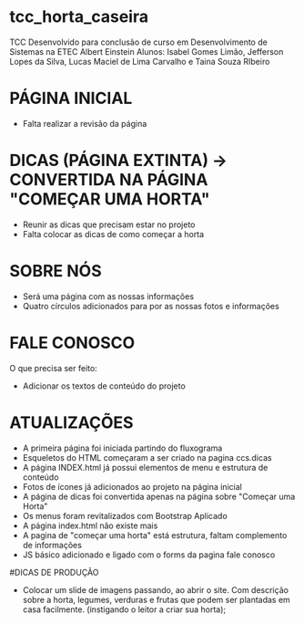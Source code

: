# tcc_horta_caseira
TCC Desenvolvido para conclusão de curso em Desenvolvimento de Sistemas na ETEC Albert Einstein
Alunos: Isabel Gomes Limão, Jefferson Lopes da Silva, Lucas Maciel de Lima Carvalho e Taina Souza RIbeiro

# PÁGINA INICIAL
- Falta realizar a revisão da página
# DICAS (PÁGINA EXTINTA) -> CONVERTIDA NA PÁGINA "COMEÇAR UMA HORTA"
- Reunir as dicas que precisam estar no projeto
- Falta colocar as dicas de como começar a horta

# SOBRE NÓS
- Será uma página com as nossas informações
- Quatro círculos adicionados para por as nossas fotos e informações

# FALE CONOSCO
 O que precisa ser feito:
- Adicionar os textos de conteúdo do projeto

# ATUALIZAÇÕES
- A primeira página foi iniciada partindo do fluxograma
- Esqueletos do HTML começaram a ser criado na pagina ccs.dicas
- A página INDEX.html já possui elementos de menu e estrutura de conteúdo
- Fotos de ícones já adicionados ao projeto na página inicial
- A página de dicas foi convertida apenas na página sobre "Começar uma Horta"
- Os menus foram revitalizados com Bootstrap Aplicado
- A página index.html não existe mais
- A pagina de "começar uma horta" está estrutura, faltam complemento de informações
- JS básico adicionado e ligado com o forms da pagina fale conosco

#DICAS DE PRODUÇÃO
- Colocar um slide de imagens passando, ao abrir o site. Com descrição sobre a horta, legumes, verduras e frutas que podem ser plantadas em casa facilmente. (instigando o leitor a criar sua horta);
